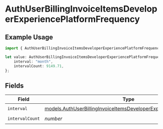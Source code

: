 # AuthUserBillingInvoiceItemsDeveloperExperiencePlatformFrequency

## Example Usage

```typescript
import { AuthUserBillingInvoiceItemsDeveloperExperiencePlatformFrequency } from "@simplesagar/vercel/models/authuser.js";

let value: AuthUserBillingInvoiceItemsDeveloperExperiencePlatformFrequency = {
    interval: "month",
    intervalCount: 9149.71,
};
```

## Fields

| Field                                                                                                                                                | Type                                                                                                                                                 | Required                                                                                                                                             | Description                                                                                                                                          |
| ---------------------------------------------------------------------------------------------------------------------------------------------------- | ---------------------------------------------------------------------------------------------------------------------------------------------------- | ---------------------------------------------------------------------------------------------------------------------------------------------------- | ---------------------------------------------------------------------------------------------------------------------------------------------------- |
| `interval`                                                                                                                                           | [models.AuthUserBillingInvoiceItemsDeveloperExperiencePlatformInterval](../models/authuserbillinginvoiceitemsdeveloperexperienceplatforminterval.md) | :heavy_check_mark:                                                                                                                                   | N/A                                                                                                                                                  |
| `intervalCount`                                                                                                                                      | *number*                                                                                                                                             | :heavy_check_mark:                                                                                                                                   | N/A                                                                                                                                                  |
